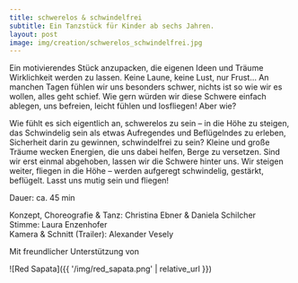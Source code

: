 ```yaml
---
title: schwerelos & schwindelfrei
subtitle: Ein Tanzstück für Kinder ab sechs Jahren.
layout: post
image: img/creation/schwerelos_schwindelfrei.jpg
---
```

Ein motivierendes Stück anzupacken, die eigenen Ideen und Träume Wirklichkeit werden zu lassen.
Keine Laune, keine Lust, nur Frust…
An manchen Tagen fühlen wir uns besonders schwer, nichts ist so wie wir es wollen, alles geht schief. Wie gern würden wir diese Schwere einfach ablegen, uns befreien, leicht fühlen und losfliegen!
Aber wie?

Wie fühlt es sich eigentlich an, schwerelos zu sein – in die Höhe zu steigen, das Schwindelig sein als etwas Aufregendes und Beflügelndes zu erleben, Sicherheit darin zu gewinnen, schwindelfrei zu sein? Kleine und große Träume wecken Energien, die uns dabei helfen, Berge zu versetzen. Sind wir erst einmal abgehoben, lassen wir die Schwere hinter uns. Wir steigen weiter, fliegen in die Höhe – werden aufgeregt schwindelig, gestärkt, beflügelt.
Lasst uns mutig sein und fliegen!

Dauer: ca. 45 min

Konzept, Choreografie & Tanz: Christina Ebner & Daniela Schilcher <br>
Stimme: Laura Enzenhofer <br>
Kamera & Schnitt (Trailer): Alexander Vesely


Mit freundlicher Unterstützung von

![Red Sapata]({{ '/img/red_sapata.png' | relative_url }})